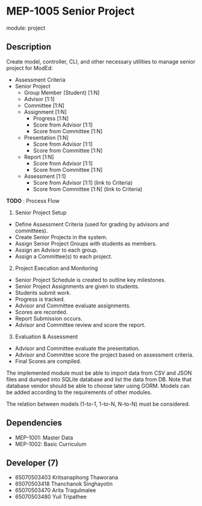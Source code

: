 # MEP-1005 Senior Project

module: project

## Description
Create model, controller, CLI, and other necessary utilities to manage senior project
for ModEd:

- Assessment Criteria
- Senior Project
    - Group Member (Student) [1:N]
    - Advisor [1:1]
    - Committee [1:N]
    - Assignment [1:N]
        - Progress [1:N]
        - Score from Advisor [1:1]
        - Score from Committee [1:N]
    - Presentation [1:N]
        - Score from Advisor [1:1]
        - Score from Committee [1:N]
    - Report [1:N]
        - Score from Advisor [1:1]
        - Score from Committee [1:N]
    - Assessment [1:1]
        - Score from Advisor [1:1] (link to Criteria)
        - Score from Committee [1:N] (link to Criteria)

**TODO** : Process Flow

1. Senior Project Setup
- Define Assessment Criteria (used for grading by advisors and committees).
- Create Senior Projects in the system.
- Assign Senior Project Groups with students as members.
- Assign an Advisor to each group.
- Assign a Committee(s) to each project.
2. Project Execution and Monitoring
- Senior Project Schedule is created to outline key milestones.
- Senior Project Assignments are given to students.
- Students submit work.
- Progress is tracked.
- Advisor and Committee evaluate assignments.
- Scores are recorded.
- Report Submission occurs.
- Advisor and Committee review and score the report.
3. Evaluation & Assessment
- Advisor and Committee evaluate the presentation.
- Advisor and Committee score the project based on assessment criteria.
- Final Scores are compiled.



The implemented module must be able to import data from CSV and JSON files and dumped
into SQLite database and list the data from DB. Note that database vendor should be able
to choose later using GORM. Models can be added according to the requirements of other
modules.

The relation between models (1-to-1, 1-to-N, N-to-N) must be considered.

## Dependencies
- MEP-1001: Master Data
- MEP-1002: Basic Curriculum

## Developer (7)
- 65070503403 Kritsanaphong Thaworana
- 65070503418 Thanchanok Singhayotin
- 65070503470 Arita Tragulmalee
- 65070503480 Yuil Tripathee
